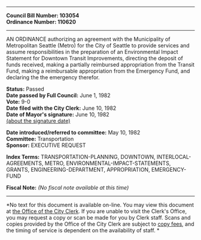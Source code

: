 * * * * *  
  
**Council Bill Number: [](#h0)[](#h2)103054**   
**Ordinance Number: 110620**  
  
* * * * *  
  
AN ORDINANCE authorizing an agreement with the Municipality of Metropolitan Seattle (Metro) for the City of Seattle to provide services and assume responsibilities in the preparation of an Environmental Impact Statement for Downtown Transit Improvements, directing the deposit of funds received, making a partially reimbursed appropriation from the Transit Fund, making a reimbursable appropriation from the Emergency Fund, and declaring the the emergency therefor.  
  
**Status:** Passed   
**Date passed by Full Council:** June 1, 1982   
**Vote:** 9-0   
**Date filed with the City Clerk:** June 10, 1982   
**Date of Mayor's signature:** June 10, 1982   
[(about the signature date)](/~public/approvaldate.htm)   
  
  
**Date introduced/referred to committee:** May 10, 1982   
**Committee:** Transportation   
**Sponsor:** EXECUTIVE REQUEST   
  
**Index Terms:** TRANSPORTATION-PLANNING, DOWNTOWN, INTERLOCAL-AGREEMENTS, METRO, ENVIRONMENTAL-IMPACT-STATEMENTS, GRANTS, ENGINEERING-DEPARTMENT, APPROPRIATION, EMERGENCY-FUND  
  
**Fiscal Note:** *(No fiscal note available at this time)*  
  
* * * * *  
  
*No text for this document is available on-line. You may view this document at [the Office of the City Clerk](http://www.seattle.gov/leg/clerk/contactUs.htm). If you are unable to visit the Clerk's Office, you may request a copy or scan be made for you by Clerk staff. Scans and copies provided by the Office of the City Clerk are subject to [copy fees](http://clerk.seattle.gov/~public/clerkfees.htm), and the timing of service is dependent on the availability of staff. *  
  
  
